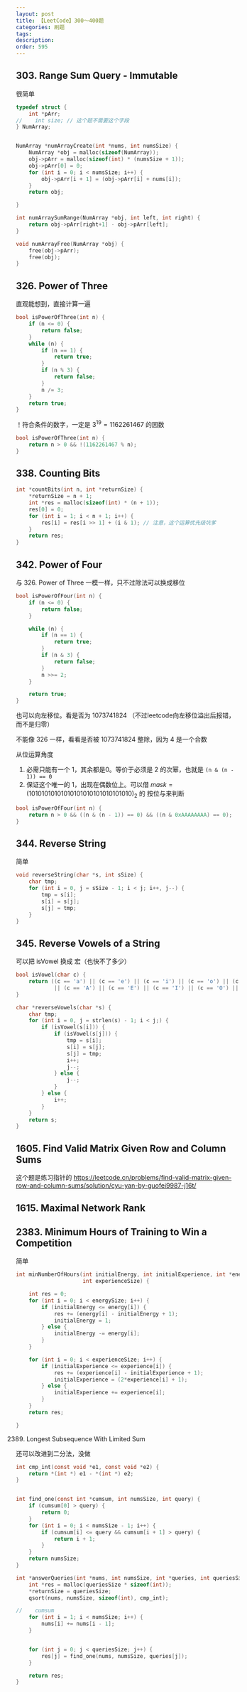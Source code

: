 ```yaml
---
layout: post
title: 【LeetCode】300～400题
categories: 刷题
tags:
description:
order: 595
---
```


## 303. Range Sum Query - Immutable

很简单

```c
typedef struct {
    int *pArr;
//    int size; // 这个题不需要这个字段
} NumArray;


NumArray *numArrayCreate(int *nums, int numsSize) {
    NumArray *obj = malloc(sizeof(NumArray));
    obj->pArr = malloc(sizeof(int) * (numsSize + 1));
    obj->pArr[0] = 0;
    for (int i = 0; i < numsSize; i++) {
        obj->pArr[i + 1] = (obj->pArr[i] + nums[i]);
    }
    return obj;

}

int numArraySumRange(NumArray *obj, int left, int right) {
    return obj->pArr[right+1] - obj->pArr[left];
}

void numArrayFree(NumArray *obj) {
    free(obj->pArr);
    free(obj);
}
```


## 326. Power of Three


直观能想到，直接计算一遍
```c
bool isPowerOfThree(int n) {
    if (n <= 0) {
        return false;
    }
    while (n) {
        if (n == 1) {
            return true;
        }
        if (n % 3) {
            return false;
        }
        n /= 3;
    }
    return true;
}
```

！符合条件的数字，一定是 $3^19 = 1162261467$ 的因数

```c
bool isPowerOfThree(int n) {
    return n > 0 && !(1162261467 % n);
}
```


## 338. Counting Bits

```c
int *countBits(int n, int *returnSize) {
    *returnSize = n + 1;
    int *res = malloc(sizeof(int) * (n + 1));
    res[0] = 0;
    for (int i = 1; i < n + 1; i++) {
        res[i] = res[i >> 1] + (i & 1); // 注意，这个运算优先级坑爹
    }
    return res;
}
```


## 342. Power of Four


与 326. Power of Three 一模一样，只不过除法可以换成移位

```c
bool isPowerOfFour(int n) {
    if (n <= 0) {
        return false;
    }

    while (n) {
        if (n == 1) {
            return true;
        }
        if (n & 3) {
            return false;
        }
        n >>= 2;
    }

    return true;
}
```

也可以向左移位。看是否为 1073741824 （不过leetcode向左移位溢出后报错，而不是归零）

不能像 326 一样，看看是否被 1073741824 整除，因为 4 是一个合数

从位运算角度
1. 必需只能有一个 1，其余都是0。等价于必须是 2 的次幂，也就是 `(n & (n - 1)) == 0`
2. 保证这个唯一的 1，出现在偶数位上。可以借 $mask=(10101010101010101010101010101010)_2$ 的 按位与来判断

```c
bool isPowerOfFour(int n) {
    return n > 0 && ((n & (n - 1)) == 0) && ((n & 0xAAAAAAAA) == 0);
}
```


## 344. Reverse String

简单

```c
void reverseString(char *s, int sSize) {
    char tmp;
    for (int i = 0, j = sSize - 1; i < j; i++, j--) {
        tmp = s[i];
        s[i] = s[j];
        s[j] = tmp;
    }
}
```

## 345. Reverse Vowels of a String

可以把 isVowel 换成 宏（也快不了多少）

```c
bool isVowel(char c) {
    return ((c == 'a') || (c == 'e') || (c == 'i') || (c == 'o') || (c == 'u')
            || (c == 'A') || (c == 'E') || (c == 'I') || (c == 'O') || (c == 'U'));
}

char *reverseVowels(char *s) {
    char tmp;
    for (int i = 0, j = strlen(s) - 1; i < j;) {
        if (isVowel(s[i])) {
            if (isVowel(s[j])) {
                tmp = s[i];
                s[i] = s[j];
                s[j] = tmp;
                i++;
                j--;
            } else {
                j--;
            }
        } else {
            i++;
        }
    }
    return s;
}
```









## 1605. Find Valid Matrix Given Row and Column Sums


这个题是练习指针的 
https://leetcode.cn/problems/find-valid-matrix-given-row-and-column-sums/solution/cyu-yan-by-guofei9987-j16t/


## 1615. Maximal Network Rank



## 2383. Minimum Hours of Training to Win a Competition

简单

```c
int minNumberOfHours(int initialEnergy, int initialExperience, int *energy, int energySize, int *experience,
                     int experienceSize) {

    int res = 0;
    for (int i = 0; i < energySize; i++) {
        if (initialEnergy <= energy[i]) {
            res += (energy[i] - initialEnergy + 1);
            initialEnergy = 1;
        } else {
            initialEnergy -= energy[i];
        }
    }

    for (int i = 0; i < experienceSize; i++) {
        if (initialExperience <= experience[i]) {
            res += (experience[i] - initialExperience + 1);
            initialExperience = (2*experience[i] + 1);
        } else {
            initialExperience += experience[i];
        }
    }
    return res;

}
```


2389. Longest Subsequence With Limited Sum

还可以改进到二分法，没做

```c
int cmp_int(const void *e1, const void *e2) {
    return *(int *) e1 - *(int *) e2;
}


int find_one(const int *cumsum, int numsSize, int query) {
    if (cumsum[0] > query) {
        return 0;
    }
    for (int i = 0; i < numsSize - 1; i++) {
        if (cumsum[i] <= query && cumsum[i + 1] > query) {
            return i + 1;
        }
    }
    return numsSize;
}

int *answerQueries(int *nums, int numsSize, int *queries, int queriesSize, int *returnSize) {
    int *res = malloc(queriesSize * sizeof(int));
    *returnSize = queriesSize;
    qsort(nums, numsSize, sizeof(int), cmp_int);

//    cumsum
    for (int i = 1; i < numsSize; i++) {
        nums[i] += nums[i - 1];
    }


    for (int j = 0; j < queriesSize; j++) {
        res[j] = find_one(nums, numsSize, queries[j]);
    }

    return res;
}
```